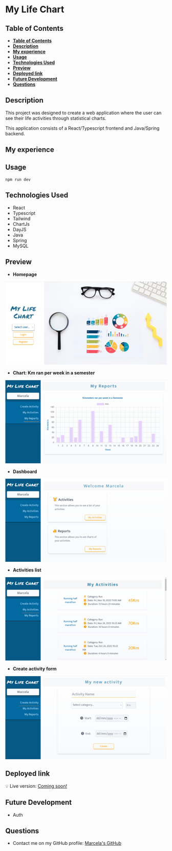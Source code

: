 # My Life Chart

## **Table of Contents**

- [**Table of Contents**](#table-of-contents)
- [**Description**](#description)
- [**My experience**](#my-experience)
- [**Usage**](#usage)
- [**Technologies Used**](#technologies-used)
- [**Preview**](#preview)
- [**Deployed link**](#deployed-link)
- [**Future Development**](#future-development)
- [**Questions**](#questions)

## **Description**

This project was designed to create a web application where the user can see their life activities through statistical charts. 

This application consists of a React/Typescript frontend and Java/Spring backend.

## **My experience**



## **Usage**

```
npm run dev 
```

## **Technologies Used**

* React
* Typescript
* Tailwind
* ChartJs
* DayJS
* Java
* Spring
* MySQL
  
## **Preview**

* **Homepage**

![Homepage](./assets/img/homepage.png)

* **Chart: Km ran per week in a semester**

![Chart](./assets/img/chart.png)

* **Dashboard**

![Dashboard](./assets/img/dashboard.png)

* **Activities list**

![Activities](./assets/img/activities.png)

* **Create activity form**

![Form](./assets/img/activity-form.png)


## **Deployed link**

💡 Live version: [Coming soon!]()

## **Future Development**

* Auth

## **Questions**

* Contact me on my GitHub profile: [Marcela's GitHub](https://github.com/marcelamejiao)
